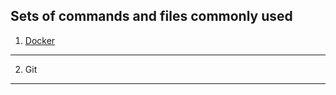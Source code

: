 ## Sets of commands and files commonly used

1. [Docker](https://github.com/dimsamaras/utilities/tree/master/Docker)
----
2. Git
----

